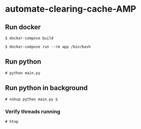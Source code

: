 # automate-clearing-cache-AMP


## Run docker

`$ docker-compose build`


`$ docker-compose run --rm app /bin/bash`


## Run python 
`# python main.py`


## Run python in background 
`# nohup python main.py &`


### Verify threads running
`# htop `
